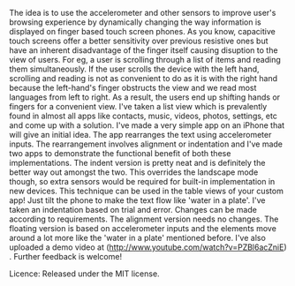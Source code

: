 The idea is to use the accelerometer and other sensors to improve user's browsing experience by dynamically changing 
the way information is displayed on finger based touch screen phones. As you know, capacitive touch screens offer a 
better sensitivity over previous resistive ones but have an inherent disadvantage of the finger itself causing 
disuption to the view of users. For eg, a user is scrolling through a list of items and reading them simultaneously. 
If the user scrolls the device with the left hand, scrolling and reading is not as convenient to do as it is 
with the right hand because the left-hand's finger obstructs the view and we read most languages from 
left to right. As a result, the users end up shifting hands or fingers for a convenient view. 
I've taken a list view which is prevalently found in almost all apps like contacts, music, videos, photos, settings,
etc and come up with a solution. I've made a very simple app on an iPhone that will give an initial idea. 
The app rearranges the text using accelerometer inputs. The rearrangement involves alignment or indentation and 
I've made two apps to demonstrate the functional benefit of both these implementations. The indent version 
is pretty neat and is definitely the better way out amongst the two. This overrides the landscape mode though, 
so extra sensors would be required for built-in implementation in new devices. This technique can be used in the 
table views of your custom app! Just tilt the phone to make the text flow like 'water in a plate'. I've taken an 
indentation based on trial and error. Changes can be made according to requirements.
The alignment version needs no changes.
The floating version is based on accelerometer inputs and the elements move around a lot more like the 'water in a plate' mentioned before.
I've also uploaded a demo video at  (http://www.youtube.com/watch?v=PZBl6acZniE) .
Further feedback is welcome!

Licence:
Released under the MIT license.